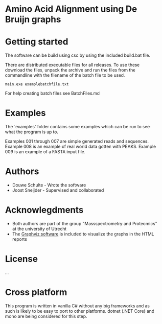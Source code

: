 # Amino Acid Alignment using De Bruijn graphs

# Getting started

The software can be build using csc by using the included build.bat file.

There are distributed executable files for all releases. To use these download the files, unpack the archive and run the files from the commandline with the filename of the batch file to be used.

```
main.exe examplebatchfile.txt
```

For help creating batch files see BatchFiles.md

# Examples

The 'examples' folder contains some examples which can be run to see what the program is up to.

Examples 001 through 007 are simple generated reads and sequences.
Example 008 is an example of real world data gotten with PEAKS.
Example 009 is an example of a FASTA input file.

# Authors

* Douwe Schulte - Wrote the software
* Joost Sneijder - Supervised and collaborated

# Acknowlegdments

* Both authors are part of the group "Massspectrometry and Proteomics" at the university of Utrecht
* The [Graphviz software](https://www.graphviz.org) is included to visualize the graphs in the HTML reports

# License

...

# Cross platform

This program is written in vanilla C# without any big frameworks and as such is likely to be easy to port to other platforms. dotnet (.NET Core) and mono are being considered for this step.